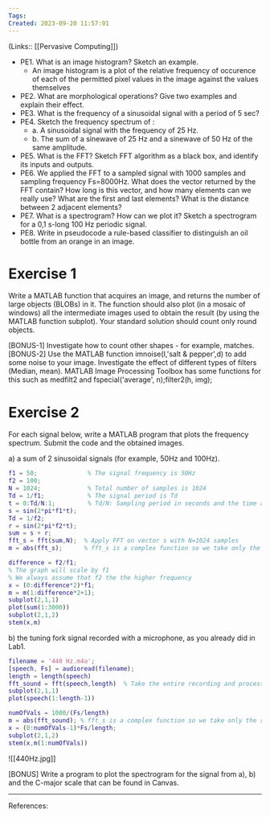 ```yaml
---
Tags: 
Created: 2023-09-20 11:57:01
---
```

(Links:: [[Pervasive Computing]])
- PE1. What is an image histogram? Sketch an example.
	- An image histogram is a plot of the relative frequency of occurence of each of the permitted pixel values in the image against the values themselves
- PE2. What are morphological operations? Give two examples and explain their effect. 
- PE3. What is the frequency of a sinusoidal signal with a period of 5 sec?  
- PE4. Sketch the frequency spectrum of :
	- a. A sinusoidal signal with the frequency of 25 Hz.
	- b. The sum of a sinewave of 25 Hz and a sinewave of 50 Hz of the same amplitude.  
- PE5. What is the FFT? Sketch FFT algorithm as a black box, and identify its inputs and outputs.  
- PE6. We applied the FFT to a sampled signal with 1000 samples and sampling frequency Fs=8000Hz. What does the vector returned by the FFT contain? How long is this vector, and how many elements can we really use? What are the first and last elements? What is the distance between 2 adjacent elements? 
- PE7. What is a spectrogram? How can we plot it? Sketch a spectrogram for a 0,1 s-long 100 Hz periodic signal.  
- PE8. Write in pseudocode a rule-based classifier to distinguish an oil bottle from an orange in an image.
# Exercise 1
Write a MATLAB function that acquires an image, and returns the number of large objects (BLOBs) in it. The function should also plot (in a mosaic of windows) all the intermediate images used to obtain the result (by using the MATLAB function subplot). Your standard solution should count only round objects.

[BONUS-1] Investigate how to count other shapes - for example, matches.  
[BONUS-2] Use the MATLAB function imnoise(I,'salt & pepper',d) to add some noise to your image. Investigate the effect of different types of filters (Median, mean). MATLAB Image Processing Toolbox has some functions for this such as medfilt2 and fspecial('average', n);filter2(h, img);

# Exercise 2
For each signal below, write a MATLAB program that plots the frequency spectrum. Submit the code and the obtained images.

a) a sum of 2 sinusoidal signals (for example, 50Hz and 100Hz).  
```matlab
f1 = 50;              % The signal frequency is 50Hz
f2 = 100;            
N = 1024;             % Total number of samples is 1024
Td = 1/f1;            % The signal period is Td
t = 0:Td/N:1;         % Td/N: Sampling period in seconds and the time axis
s = sin(2*pi*f1*t);
Td = 1/f2;
r = sin(2*pi*f2*t);
sum = s + r;
fft_s = fft(sum,N);  % Apply FFT on vector s with N=1024 samples
m = abs(fft_s);      % fft_s is a complex function so we take only the real part

difference = f2/f1;
% The graph will scale by f1
% We always assume that f2 the the higher frequency
x = (0:difference*2)*f1;
m = m(1:difference*2+1);
subplot(2,1,1)
plot(sum(1:3000))
subplot(2,1,2)
stem(x,m)
```
b) the tuning fork signal recorded with a microphone, as you already did in Lab1.
```matlab
filename = '440 Hz.m4a';
[speech, Fs] = audioread(filename);
length = length(speech)
fft_sound = fft(speech,length)  % Take the entire recording and process through FFT
subplot(2,1,1)
plot(speech(1:length-1))

numOfVals = 1000/(Fs/length)
m = abs(fft_sound); % fft_s is a complex function so we take only the real part
x = (0:numOfVals-1)*Fs/length;
subplot(2,1,2)
stem(x,m(1:numOfVals))
```
![[440Hz.jpg]]

[BONUS] Write a program to plot the spectrogram for the signal from a), b) and the C-major scale that can be found in Canvas.

---
References: